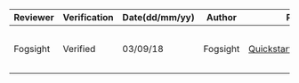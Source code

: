 |Reviewer|Verification|Date(dd/mm/yy)|Author|Project Name/Link|Short Description|
|---|---|---|---|---|---|
|Fogsight|Verified|03/09/18|Fogsight|[Quickstart2DWithExtendedFlexibleUI][]|Template for the new Unity project with ExtendedFlexibleUI.|

[Quickstart2DWithExtendedFlexibleUI]:[https://github.com/Fogsight/Quickstart2DWithExtendedFlexibleUI]